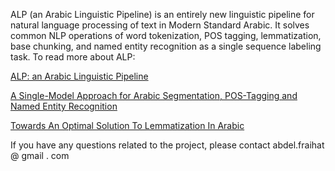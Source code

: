ALP (an Arabic Linguistic Pipeline) is an entirely new linguistic pipeline for natural language processing of text in Modern Standard Arabic. It solves common NLP operations of word tokenization, 
POS tagging, lemmatization, base chunking, and named entity recognition as a single sequence labeling task.
To read more about ALP:

[ALP: an Arabic Linguistic Pipeline](https://www.researchgate.net/publication/333507946_ALP_an_Arabic_Linguistic_Pipeline)

[A Single-Model Approach for Arabic Segmentation, POS-Tagging and Named Entity Recognition](https://www.researchgate.net/publication/323547083_A_Single-Model_Approach_for_Arabic_Segmentation_POS-Tagging_and_Named_Entity_Recognition)

[Towards An Optimal Solution To Lemmatization In Arabic](https://www.researchgate.net/publication/327177282_Towards_An_Optimal_Solution_To_Lemmatization_In_Arabic)

If you have any questions related to the project, please contact abdel.fraihat @ gmail . com
